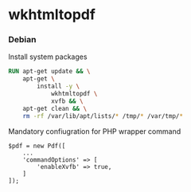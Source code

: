 # wkhtmltopdf

### Debian

Install system packages

```dockerfile
RUN apt-get update && \
    apt-get \
        install -y \
            wkhtmltopdf \
            xvfb && \
    apt-get clean && \
    rm -rf /var/lib/apt/lists/* /tmp/* /var/tmp/*
```
Mandatory confiugration for PHP wrapper command

```
$pdf = new Pdf([
    ...
    'commandOptions' => [
        'enableXvfb' => true,
    ]
]);
```
